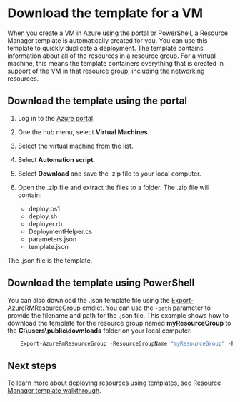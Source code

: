 <properties
	pageTitle="Create a VM image from an Azure VM | Azure"
	description="Learn how to create a generalized VM image from an existing Azure VM created in the Resource Manager deployment model"
	services="virtual-machines-windows"
	documentationCenter=""
	authors="cynthn"
	manager="timlt"
	editor=""
	tags="azure-resource-manager"/>

<tags
	ms.service="virtual-machines-windows"
	ms.workload="infrastructure-services"
	ms.tgt_pltfrm="vm-windows"
	ms.devlang="na"
	ms.topic="article"
	ms.date="10/10/2016"
	wacn.date=""
	ms.author="cynthn"/>


# Download the template for a VM

When you create a VM in Azure using the portal or PowerShell, a Resource Manager template is automatically created for you. You can use this template to quickly duplicate a deployment. The template contains information about all of the resources in a resource group. For a virtual machine, this means the template containers everything that is created in support of the VM in that resource group, including the networking resources.

## Download the template using the portal

1. Log in to the [Azure portal](https://portal.azure.cn/).
2. One the hub menu, select **Virtual Machines**.
3. Select the virtual machine from the list.
5. Select **Automation script**.
6. Select **Download** and save the .zip file to your local computer.
7. Open the .zip file and extract the files to a folder. The .zip file will contain:
	
	- deploy.ps1
	- deploy.sh 
	- deployer.rb
	- DeploymentHelper.cs
	- parameters.json
	- template.json

The .json file is the template.
	
## Download the template using PowerShell

You can also download the .json template file using the [Export-AzureRMResourceGroup](https://msdn.microsoft.com/zh-cn/library/mt715427.aspx) cmdlet. You can use the `-path` parameter to provide the filename and path for the .json file. This example shows how to download the template for the resource group named **myResourceGroup** to the **C:\users\public\downloads** folder on your local computer.

```powershell
	Export-AzureRmResourceGroup -ResourceGroupName "myResourceGroup" -Path "C:\users\public\downloads"
```

## Next steps

To learn more about deploying resources using templates, see [Resource Manager template walkthrough](/documentation/articles/resource-manager-template-walkthrough/).